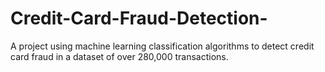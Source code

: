 # Credit-Card-Fraud-Detection-
A project using machine learning classification algorithms to detect credit card fraud in a dataset of over 280,000 transactions.
